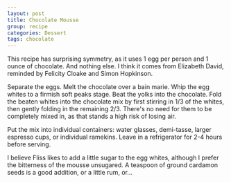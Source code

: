 ```yaml
---
layout: post
title: Chocolate Mousse
group: recipe
categories: Dessert
tags: chocolate
---
```


This recipe has surprising symmetry, as it uses 1 egg per person and 1 ounce of chocolate.  And nothing else.  I think it comes from Elizabeth David, reminded by Felicity Cloake and Simon Hopkinson.

Separate the eggs.  Melt the chocolate over a bain marie.  Whip the egg whites to a firmish soft peaks stage.  Beat the yolks into the chocolate.  Fold the beaten whites into the chocolate mix by first stirring in 1/3 of the whites, then gently folding in the remaining 2/3.  There's no need for them to be completely mixed in, as that stands a high risk of losing air.

Put the mix into individual containers: water glasses, demi-tasse, larger espresso cups, or individual ramekins.  Leave in a refrigerator for 2-4 hours before serving.

I believe Fliss likes to add a little sugar to the egg whites, although I prefer the bitterness of the mousse unsugared.  A teaspoon of ground cardamon seeds is a good addition, or a little rum, or...